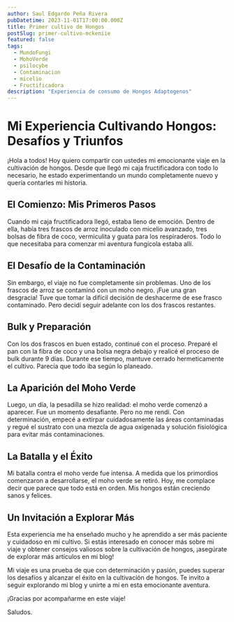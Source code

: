 ```yaml
---
author: Saul Edgardo Peña Rivera
pubDatetime: 2023-11-01T17:00:00.000Z
title: Primer cultivo de Hongos
postSlug: primer-cultivo-mckeniie
featured: false
tags:
  - MundoFungi
  - MohoVerde
  - psilocybe
  - Contaminacion
  - micelio
  - Fructificadora
description: "Experiencia de consumo de Hongos Adaptogenos"
---
```


# Mi Experiencia Cultivando Hongos: Desafíos y Triunfos

¡Hola a todos! Hoy quiero compartir con ustedes mi emocionante viaje en la cultivación de hongos. Desde que llegó mi caja fructificadora con todo lo necesario, he estado experimentando un mundo completamente nuevo y quería contarles mi historia.

## El Comienzo: Mis Primeros Pasos

Cuando mi caja fructificadora llegó, estaba lleno de emoción. Dentro de ella, había tres frascos de arroz inoculado con micelio avanzado, tres bolsas de fibra de coco, vermiculita y guata para los respiraderos. Todo lo que necesitaba para comenzar mi aventura fungícola estaba allí.

## El Desafío de la Contaminación

Sin embargo, el viaje no fue completamente sin problemas. Uno de los frascos de arroz se contaminó con un moho negro. ¡Fue una gran desgracia! Tuve que tomar la difícil decisión de deshacerme de ese frasco contaminado. Pero decidí seguir adelante con los dos frascos restantes.

## Bulk y Preparación

Con los dos frascos en buen estado, continué con el proceso. Preparé el pan con la fibra de coco y una bolsa negra debajo y realicé el proceso de bulk durante 9 días. Durante ese tiempo, mantuve cerrado hermeticamente el cultivo. Parecía que todo iba según lo planeado.

## La Aparición del Moho Verde

Luego, un día, la pesadilla se hizo realidad: el moho verde comenzó a aparecer. Fue un momento desafiante. Pero no me rendí. Con determinación, empecé a extirpar cuidadosamente las áreas contaminadas y regué el sustrato con una mezcla de agua oxigenada y solución fisiológica para evitar más contaminaciones.

## La Batalla y el Éxito

Mi batalla contra el moho verde fue intensa. A medida que los primordios comenzaron a desarrollarse, el moho verde se retiró. Hoy, me complace decir que parece que todo está en orden. Mis hongos están creciendo sanos y felices.

## Un Invitación a Explorar Más

Esta experiencia me ha enseñado mucho y he aprendido a ser más paciente y cuidadoso en mi cultivo. Si estás interesado en conocer más sobre mi viaje y obtener consejos valiosos sobre la cultivación de hongos, ¡asegúrate de explorar más artículos en mi blog!

Mi viaje es una prueba de que con determinación y pasión, puedes superar los desafíos y alcanzar el éxito en la cultivación de hongos. Te invito a seguir explorando mi blog y unirte a mí en esta emocionante aventura.

¡Gracias por acompañarme en este viaje!

Saludos.
